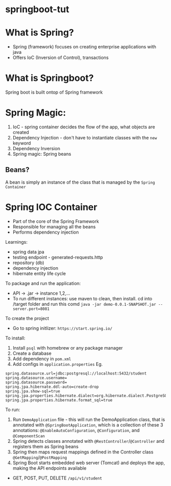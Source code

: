 # springboot-tut

# What is Spring?
- Spring (framework) focuses on creating enterprise applications with java
- Offers IoC (Inversion of Control), transactions

# What is Springboot?
Spring boot is built ontop of Spring framework

# Spring Magic:
1. IoC - spring container decides the flow of the app, what objects are created
2. Dependency Injection - don't have to instantiate classes with the `new` keyword
3. Dependency Inversion 
4. Spring magic: Spring beans

## Beans?
A bean is simply an instance of the class that is managed by the `Spring Container`

# Spring IOC Container
- Part of the core of the Spring Framework
- Responsible for managing all the beans
- Performs dependency injection

Learnings:
- spring data jpa
- testing endpoint - generated-requests.http
- repository (db)
- dependency injection
- hibernate entity life cycle

To package and run the application:
- API -> .jar -> instance 1,2,...
- To run different instances: use maven to clean, then install. cd into /target folder and run this comd `java -jar demo-0.0.1-SNAPSHOT.jar --server.port=8081`

To create the project
- Go to spring initlizer: `https://start.spring.io/`

To install:
1. Install `psql` with homebrew or any package manager
2. Create a database
3. Add dependency in `pom.xml`
4. Add configs in `application.properties`
Eg.
```
spring.datasource.url=jdbc:postgresql://localhost:5432/student
spring.datasource.username=
spring.datasource.password=
spring.jpa.hibernate.ddl-auto=create-drop
spring.jpa.show-sql=true
spring.jpa.properties.hibernate.dialect=org.hibernate.dialect.PostgreSQLDialect
spring.jpa.properties.hibernate.format_sql=true
```

To run:
1. Run `DemoApplication` file - this will run the DemoApplication class, that is annotated with `@SpringBootApplication`, which is a collection of these 3 annotations: `@EnableAutoConfiguration`, `@Configuration`, and `@ComponentScan`
2. Spring detects classes annotated with `@RestController`/`@Controller` and registers them as Spring beans
3. Spring then maps request mappings defined in the Controller class `@GetMapping`/`@PostMapping`
4. Spring Boot starts embedded web server (Tomcat) and deploys the app, making the API endpoints available

- GET, POST, PUT, DELETE `/api/v1/student`


